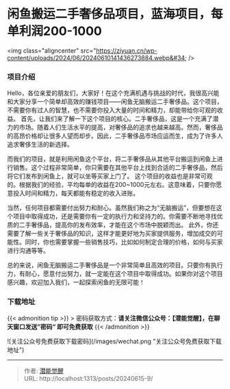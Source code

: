 # 闲鱼搬运二手奢侈品项目，蓝海项目，每单利润200-1000


&lt;img class=&#34;aligncenter&#34; src=&#34;https://ziyuan.cn/wp-content/uploads/2024/06/20240610141436273884.webp&#34;  /&gt;

###  项目介绍

Hello，各位亲爱的朋友们，大家好！在这个充满机遇与挑战的时代，我很高兴能和大家分享一个简单却高效的赚钱项目——闲鱼无脑搬运二手奢侈品。这个项目，不需要你有过人的智慧，也不需要你投入大量的时间和精力，却能带给你可观的收益。
首先，让我们来了解一下这个项目的核心。二手奢侈品，这是一个充满了潜力的市场。随着人们生活水平的提高，对奢侈品的追求也越来越高。然而，奢侈品的高昂价格却让很多人望而却步。因此，二手奢侈品市场应运而生，成为了许多人追求奢侈生活的新选择。

而我们的项目，就是利用闲鱼这个平台，将二手奢侈品从其他平台搬运到闲鱼上进行销售。这个过程非常简单，你只需要在其他平台上找到合适的二手奢侈品，然后将它们发布到闲鱼上，就可以坐等买家上门了。
这个项目的收益也是非常可观的。根据我们的经验，平均每单的收益在200~1000元左右。这意味着，只要你愿意投入时间和精力，每天都能有稳定的收入进账。

当然，任何项目都需要付出努力和耐心。虽然我们称之为“无脑搬运”，但要想在这个项目中取得成功，还是需要你有一定的执行力和坚持力的。你需要不断地寻找优质的二手奢侈品，提高你的发布效率，才能在这个市场中脱颖而出。
此外，你还需要了解一些关于奢侈品的知识，这样才能更好地为买家提供服务，增加成交的可能性。同时，你也需要掌握一些销售技巧，比如如何制定合理的价格，如何与买家进行沟通等等。

总的来说，闲鱼无脑搬运二手奢侈品是一个非常简单且高效的项目。只要你有执行力，有耐心，愿意付出努力，就一定能在这个项目中取得成功。如果你对这个项目感兴趣，欢迎加入我们，一起探索闲鱼的无限可能！


### 下载地址




{{&lt; admonition tip &gt;}}
&gt; 密码获取方式：**请关注微信公众号：【潜能觉醒】，在聊天窗口发送”密码“ 即可免费获取**
{{&lt; /admonition &gt;}}


![关注公众号免费获取下载密码](/images/wechat.png &#34;关注公众号免费获取下载地址&#34;)

---

> 作者: [潜能觉醒](https://nav8.top)  
> URL: http://localhost:1313/posts/20240615-9/  

